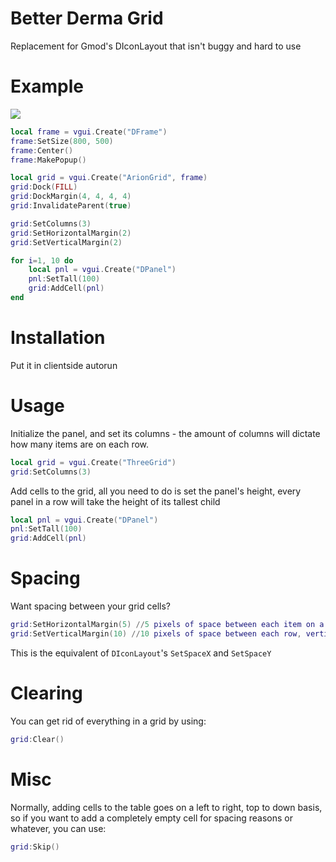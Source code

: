 # Better Derma Grid
Replacement for Gmod's DIconLayout that isn't buggy and hard to use

# Example
![](http://www.threebow.com/i/3bb7de21c088.png)

```lua
local frame = vgui.Create("DFrame")
frame:SetSize(800, 500)
frame:Center()
frame:MakePopup()

local grid = vgui.Create("ArionGrid", frame)
grid:Dock(FILL)
grid:DockMargin(4, 4, 4, 4)
grid:InvalidateParent(true)

grid:SetColumns(3)
grid:SetHorizontalMargin(2)
grid:SetVerticalMargin(2)

for i=1, 10 do
	local pnl = vgui.Create("DPanel")
	pnl:SetTall(100)
	grid:AddCell(pnl)
end
```

# Installation
Put it in clientside autorun

# Usage

Initialize the panel, and set its columns - the amount of columns will dictate how many items are on each row.
```lua
local grid = vgui.Create("ThreeGrid")
grid:SetColumns(3)
```

Add cells to the grid, all you need to do is set the panel's height, every panel in a row will take the height of its tallest child 
```lua
local pnl = vgui.Create("DPanel")
pnl:SetTall(100)
grid:AddCell(pnl)
```

# Spacing
Want spacing between your grid cells?
```lua
grid:SetHorizontalMargin(5) //5 pixels of space between each item on a row, horizontally
grid:SetVerticalMargin(10) //10 pixels of space between each row, vertically
```
This is the equivalent of `DIconLayout`'s `SetSpaceX` and `SetSpaceY`

# Clearing
You can get rid of everything in a grid by using:
```lua
grid:Clear()
```

# Misc
Normally, adding cells to the table goes on a left to right, top to down basis, so if you want to add a completely empty cell for spacing reasons or whatever, you can use:
```lua
grid:Skip()
```
